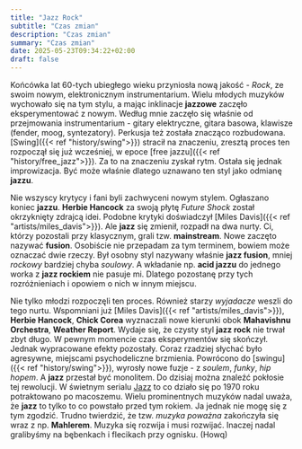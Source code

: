 ```yaml
---
title: "Jazz Rock"
subtitle: "Czas zmian"
description: "Czas zmian"
summary: "Czas zmian"
date: 2025-05-23T09:34:22+02:00
draft: false
---
```

Końcówka lat 60-tych ubiegłego wieku przyniosła nową jakość - *Rock*, ze swoim nowym, elektronicznym instrumentarium. Wielu młodych
muzyków wychowało się na tym stylu, a mając inklinacje __jazzowe__ zaczęło eksperymentować z nowym. Według mnie zaczęło się właśnie od
przejmowania instrumentarium - gitary elektryczne, gitara basowa, klawisze (fender, moog, syntezatory). Perkusja też została znacząco
rozbudowana. [Swing]({{< ref "history/swing">}}) stracił na znaczeniu, zresztą proces ten rozpoczął się już wcześniej, 
w epoce [free jazzu]({{< ref "history/free_jazz">}}). Za to na znaczeniu zyskał rytm. Ostała się jednak improwizacja.
Być może właśnie dlatego uznawano ten styl jako odmianę __jazzu__.

Nie wszyscy krytycy i fani byli zachwyceni nowym stylem. Ogłaszano koniec __jazzu__. __Herbie Hancock__ za swoją płytę *Future Shock* został
okrzyknięty zdrajcą idei. Podobne krytyki doświadczył [Miles Davis]({{< ref "artists/miles_davis">}}). Ale __jazz__ się zmienił, rozpadł
na dwa nurty. Ci, którzy pozostali przy klasycznym, grali tzw. __mainstream__. Nowe zaczęto nazywać __fusion__. Osobiście nie przepadam za tym terminem,
bowiem może oznaczać dwie rzeczy. Był osobny styl nazywany właśnie __jazz fusion__, mniej *rockowy* bardziej chyba *soulowy*. A wkładanie np.
__acid jazzu__ do jednego worka z __jazz rockiem__ nie pasuje mi. Dlatego pozostanę przy tych rozróżnieniach i opowiem o nich w innym
miejscu.

Nie tylko młodzi rozpoczęli ten proces. Również starzy *wyjadacze* weszli do tego nurtu. Wspomniani już [Miles Davis]({{< ref "artists/miles_davis">}}),
__Herbie Hancock__, __Chick Corea__ wyznaczali nowe kierunki obok __Mahavishnu Orchestra__, __Weather Report__. Wydaje się, że czysty styl
__jazz rock__ nie trwał zbyt długo. W pewnym momencie czas eksperymentów się skończył. Jednak wypracowane efekty pozostały. Coraz rzadziej słychać
było agresywne, miejscami psychodeliczne brzmienia. Powrócono do [swingu]({{< ref "history/swing">}}), wyrosły nowe fuzje - z *soulem*, *funky*,
*hip hopem*. A __jazz__ przestał być monolitem. Do dzisiaj można znaleźć pokłosie tej rewolucji. W świetnym serialu [Jazz](https://en.wikipedia.org/wiki/Jazz_(miniseries)) to co działo się po 1970 roku potraktowano po macoszemu. Wielu prominentnych muzyków nadal uważa, że __jazz__ to tylko to co powstało
przed tym rokiem. Ja jednak nie mogę się z tym zgodzić. Trudno twierdzić, że tzw. *muzyka poważna* zakończyła się wraz z np. __Mahlerem__. Muzyka się
rozwija i musi rozwijać. Inaczej nadal gralibyśmy na bębenkach i flecikach przy ognisku. (Howq)